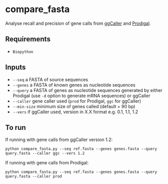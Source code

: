 # compare_fasta
Analyse recall and precision of gene calls from [ggCaller](https://github.com/samhorsfield96/ggCaller) and [Prodigal](https://github.com/hyattpd/Prodigal).

## Requirements
- ```Biopython```

## Inputs
- ```--seq``` a FASTA of source sequences
- ```--genes``` a FASTA of known genes as nucleotide sequences
- ```--query``` a FASTA of genes as nucleotide sequences generated by either Prodigal (use ```-d``` option to generate mRNA sequences) or ggCaller
- ```--caller``` gene caller used (```prod``` for Prodigal, ```ggc``` for ggCaller)
- ```--min-size``` minimum size of genes called (default = 90 bp)
- ```--vers``` if ggCaller used, version in X.X format e.g. 0.1, 1.1, 1.2

## To run

If running with gene calls from ggCaller version 1.2:

```python compare_fasta.py --seq ref.fasta --genes genes.fasta --query query.fasta --caller ggc --vers 1.2```

If running with gene calls from Prodigal:

```python compare_fasta.py --seq ref.fasta --genes genes.fasta --query query.fasta --caller prod```
